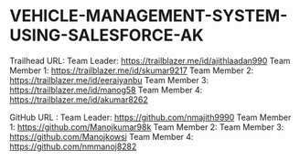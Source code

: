 # VEHICLE-MANAGEMENT-SYSTEM-USING-SALESFORCE-AK
Trailhead URL:
Team Leader:
https://trailblazer.me/id/ajithlaadan990
Team Member 1:
https://trailblazer.me/id/skumar9217
Team Member 2:
https://trailblazer.me/id/eeraiyanbu
Team Member 3:
https://trailblazer.me/id/manog58
Team Member 4:
https://trailblazer.me/id/akumar8262
  

GitHub URL : 
Team Leader:
https://github.com/nmajith9990
Team Member 1:
https://github.com/Manojkumar98k
Team Member 2:
Team Member 3:
https://github.com/Manojkowsi
Team Member 4:
https://github.com/nmmanoj8282
